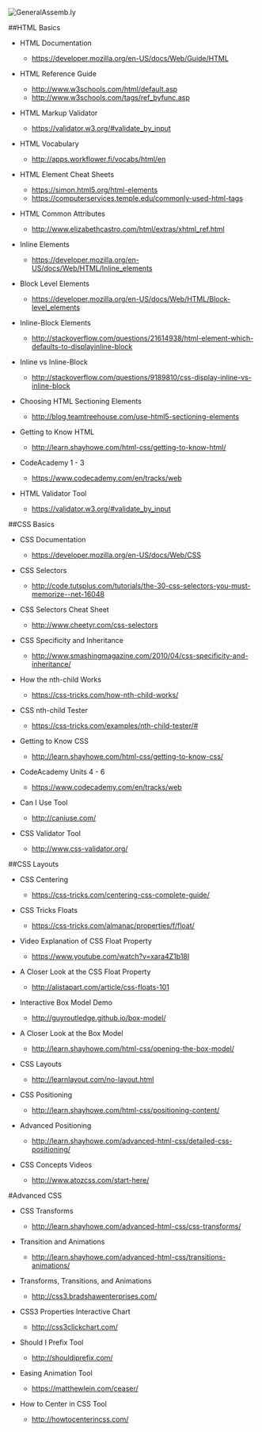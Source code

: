 ![GeneralAssemb.ly](https://github.com/generalassembly/ga-ruby-on-rails-for-devs/raw/master/images/ga.png "GeneralAssemb.ly")


##HTML Basics

* HTML Documentation
	* https://developer.mozilla.org/en-US/docs/Web/Guide/HTML
	
* HTML Reference Guide
	* http://www.w3schools.com/html/default.asp
  * http://www.w3schools.com/tags/ref_byfunc.asp

* HTML Markup Validator
  * https://validator.w3.org/#validate_by_input

* HTML Vocabulary
  * http://apps.workflower.fi/vocabs/html/en

* HTML Element Cheat Sheets
  * https://simon.html5.org/html-elements
  * https://computerservices.temple.edu/commonly-used-html-tags

* HTML Common Attributes
	* http://www.elizabethcastro.com/html/extras/xhtml_ref.html

* Inline Elements
	* https://developer.mozilla.org/en-US/docs/Web/HTML/Inline_elements

* Block Level Elements
	* https://developer.mozilla.org/en-US/docs/Web/HTML/Block-level_elements

* Inline-Block Elements
	* http://stackoverflow.com/questions/21614938/html-element-which-defaults-to-displayinline-block
	
* Inline vs Inline-Block
	* http://stackoverflow.com/questions/9189810/css-display-inline-vs-inline-block

* Choosing HTML Sectioning Elements
	* http://blog.teamtreehouse.com/use-html5-sectioning-elements

* Getting to Know HTML 
	* http://learn.shayhowe.com/html-css/getting-to-know-html/

* CodeAcademy 1 - 3 
	* https://www.codecademy.com/en/tracks/web

* HTML Validator Tool
	* https://validator.w3.org/#validate_by_input

##CSS Basics

* CSS Documentation
	* https://developer.mozilla.org/en-US/docs/Web/CSS

* CSS Selectors
  * http://code.tutsplus.com/tutorials/the-30-css-selectors-you-must-memorize--net-16048

* CSS Selectors Cheat Sheet
  * http://www.cheetyr.com/css-selectors

* CSS Specificity and Inheritance
  * http://www.smashingmagazine.com/2010/04/css-specificity-and-inheritance/

* How the nth-child Works
	* https://css-tricks.com/how-nth-child-works/

* CSS nth-child Tester
  * https://css-tricks.com/examples/nth-child-tester/#

* Getting to Know CSS 
	* http://learn.shayhowe.com/html-css/getting-to-know-css/

* CodeAcademy Units 4 - 6 
  * https://www.codecademy.com/en/tracks/web

* Can I Use Tool
	* http://caniuse.com/

* CSS Validator Tool
	* http://www.css-validator.org/

##CSS Layouts

* CSS Centering
	* https://css-tricks.com/centering-css-complete-guide/
	
* CSS Tricks Floats
	* https://css-tricks.com/almanac/properties/f/float/
	
* Video Explanation of CSS Float Property 
  * https://www.youtube.com/watch?v=xara4Z1b18I

* A Closer Look at the CSS Float Property 
	* http://alistapart.com/article/css-floats-101

* Interactive Box Model Demo
	* http://guyroutledge.github.io/box-model/

* A Closer Look at the Box Model
	* http://learn.shayhowe.com/html-css/opening-the-box-model/

* CSS Layouts
  * http://learnlayout.com/no-layout.html

* CSS Positioning
  * http://learn.shayhowe.com/html-css/positioning-content/

* Advanced Positioning 
  * http://learn.shayhowe.com/advanced-html-css/detailed-css-positioning/

* CSS Concepts Videos
  * http://www.atozcss.com/start-here/


#Advanced CSS

* CSS Transforms
	* http://learn.shayhowe.com/advanced-html-css/css-transforms/

* Transition and Animations
	* http://learn.shayhowe.com/advanced-html-css/transitions-animations/

* Transforms, Transitions, and Animations 
	* http://css3.bradshawenterprises.com/

* CSS3 Properties Interactive Chart
	* http://css3clickchart.com/

* Should I Prefix Tool
	* http://shouldiprefix.com/

* Easing Animation Tool
	* https://matthewlein.com/ceaser/

* How to Center in CSS Tool
	* http://howtocenterincss.com/
